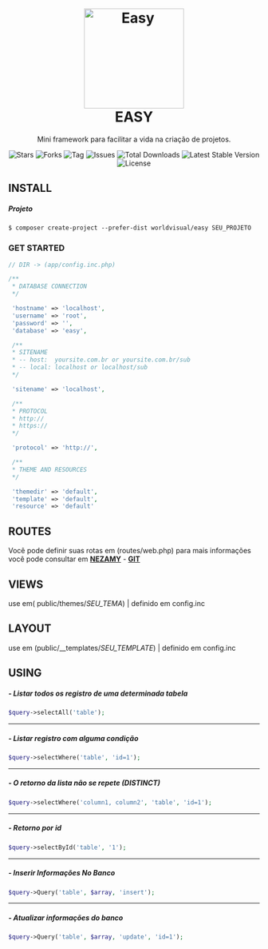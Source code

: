 
<h1 align="center"> 
<img  src="https://visualpharm.com/assets/311/Easy-595b40b85ba036ed117dc0a2.svg" width="200" alt="Easy">
<br>
<b>EASY</b>
</h1>
<p align="center">Mini framework para facilitar a vida na criação de projetos.</p>

<p align="center">
 <img src="https://img.shields.io/github/stars/worldvisual/easy.svg" alt="Stars">
 <img src="https://img.shields.io/github/forks/worldvisual/easy.svg" alt="Forks">
 <img src="https://img.shields.io/github/tag/worldvisual/easy.svg" alt="Tag">
 <img src="https://img.shields.io/github/issues/worldvisual/easy.svg" alt="Issues"> 
 <img src="https://poser.pugx.org/worldvisual/easy/d/total.svg" alt="Total Downloads">
 <img src="https://poser.pugx.org/worldvisual/easy/v/stable.svg" alt="Latest Stable Version">
 <img src="https://poser.pugx.org/worldvisual/easy/license.svg" alt="License">
</p>

## INSTALL

##### Projeto
```
$ composer create-project --prefer-dist worldvisual/easy SEU_PROJETO
```
### GET STARTED
```php
// DIR -> (app/config.inc.php)

/**
 * DATABASE CONNECTION
 */

 'hostname' => 'localhost',
 'username' => 'root',
 'password' => '',
 'database' => 'easy',

 /**
 * SITENAME
 * -- host:  yoursite.com.br or yoursite.com.br/sub
 * -- local: localhost or localhost/sub
 */

 'sitename' => 'localhost',

 /**
 * PROTOCOL
 * http://
 * https://
 */

 'protocol' => 'http://',

 /**
 * THEME AND RESOURCES
 */

 'themedir' => 'default',
 'template' => 'default',
 'resource' => 'default'
```
## ROUTES
Você pode definir suas rotas em (routes/web.php) para mais informações você pode consultar em  **[NEZAMY](https://nezamy.com/route "nezamy")** - **[GIT](https://github.com/nezamy/route "GIT")**
## VIEWS
use em( public/themes/*SEU_TEMA*) | definido em config.inc
## LAYOUT
use em (public/__templates/*SEU_TEMPLATE*) | definido em config.inc 
## USING
##### - Listar todos os registro de uma determinada tabela
```php
$query->selectAll('table');
```
------------
##### - Listar registro com alguma condição
```php
$query->selectWhere('table', 'id=1');
```
------------
##### - O retorno da lista não se repete (DISTINCT)
```php
$query->selectWhere('column1, column2', 'table', 'id=1');
```
------------
##### - Retorno por id
```php
$query->selectById('table', '1');
```
------------

##### - Inserir Informações No Banco
```php
$query->Query('table', $array, 'insert');
```
------------
##### - Atualizar informações do banco
```php
$query->Query('table', $array, 'update', 'id=1');
```
